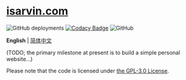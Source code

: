 # [isarvin.com](https://www.isarvin.com)

![GitHub deployments](https://img.shields.io/github/deployments/ArvinZJC/isarvin/production?label=Vercel&logo=vercel)
[![Codacy Badge](https://app.codacy.com/project/badge/Grade/810eda125dbf4b9d96b81e6c34ec26e6)](https://www.codacy.com/gh/ArvinZJC/isarvin/dashboard?utm_source=github.com&amp;utm_medium=referral&amp;utm_content=ArvinZJC/isarvin&amp;utm_campaign=Badge_Grade)
![GitHub](https://img.shields.io/github/license/ArvinZJC/isarvin)

**English** | [简体中文](./README-zhCN.md)

(TODO; the primary milestone at present is to build a simple personal website...)

Please note that the code is licensed under [the GPL-3.0 License](./LICENSE).
